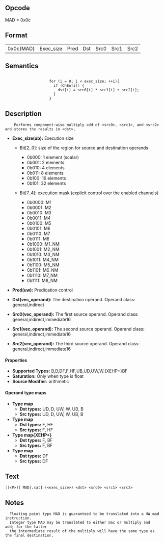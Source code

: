 <!---======================= begin_copyright_notice ============================

Copyright (C) 2020-2022 Intel Corporation

SPDX-License-Identifier: MIT

============================= end_copyright_notice ==========================-->

## Opcode

  MAD = 0x0c

## Format

| | | | | | | |
| --- | --- | --- | --- | --- | --- | --- |
| 0x0c(MAD) | Exec_size | Pred | Dst | Src0 | Src1 | Src2 |


## Semantics


```

                    for (i = 0; i < exec_size; ++i){
                      if (ChEn[i]) {
                        dst[i] = src0[i] * src1[i] + src2[i];
                      }
                    }
```

## Description





```
    Performs component-wise multiply add of <src0>, <src1>, and <src2> and stores the results in <dst>.
```


- **Exec_size(ub):** Execution size

  - Bit[2..0]: size of the region for source and destination operands

    - 0b000:  1 element (scalar)
    - 0b001:  2 elements
    - 0b010:  4 elements
    - 0b011:  8 elements
    - 0b100:  16 elements
    - 0b101:  32 elements
  - Bit[7..4]: execution mask (explicit control over the enabled channels)

    - 0b0000:  M1
    - 0b0001:  M2
    - 0b0010:  M3
    - 0b0011:  M4
    - 0b0100:  M5
    - 0b0101:  M6
    - 0b0110:  M7
    - 0b0111:  M8
    - 0b1000:  M1_NM
    - 0b1001:  M2_NM
    - 0b1010:  M3_NM
    - 0b1011:  M4_NM
    - 0b1100:  M5_NM
    - 0b1101:  M6_NM
    - 0b1110:  M7_NM
    - 0b1111:  M8_NM

- **Pred(uw):** Predication control


- **Dst(vec_operand):** The destination operand. Operand class: general,indirect


- **Src0(vec_operand):** The first source operand. Operand class: general,indirect,immediate16


- **Src1(vec_operand):** The second source operand. Operand class: general,indirect,immediate16


- **Src2(vec_operand):** The third source operand. Operand class: general,indirect,immediate16


#### Properties
- **Supported Types:** B,D,DF,F,HF,UB,UD,UW,W.{XEHP+}BF
- **Saturation:** Only when type is float
- **Source Modifier:** arithmetic


#### Operand type maps
- **Type map**
  -  **Dst types:** UD, D, UW, W, UB, B
  -  **Src types:** UD, D, UW, W, UB, B
- **Type map**
  -  **Dst types:** F, HF
  -  **Src types:** F, HF
- **Type map{XEHP+}**
  -  **Dst types:** F, BF
  -  **Src types:** F, BF
- **Type map**
  -  **Dst types:** DF
  -  **Src types:** DF


## Text
```
[(<P>)] MAD[.sat] (<exec_size>) <dst> <src0> <src1> <src2>
```

## Notes





      Floating point type MAD is guaranteed to be translated into a HW mad instruction.
      Integer type MAD may be translated to either mac or multiply and add; for the latter
      the intermediate result of the multiply will have the same type as the final destination.

